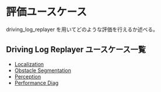 # 評価ユースケース

driving_log_replayer を用いてどのような評価を行えるか述べる。

## Driving Log Replayer ユースケース一覧

- [Localization](localization.md)
- [Obstacle Segmentation](obstacle_segmentation.md)
- [Perception](percepiton.md)
- [Performance Diag](performance_diag.md)
